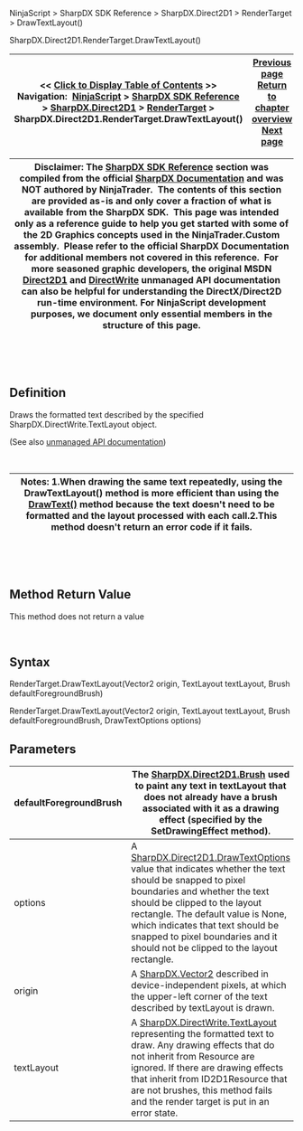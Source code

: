 ﻿


NinjaScript \> SharpDX SDK Reference \> SharpDX.Direct2D1 \> RenderTarget \> DrawTextLayout()






















SharpDX.Direct2D1\.RenderTarget.DrawTextLayout()







| \<\< [Click to Display Table of Contents](sharpdx_direct2d1_rendertarget_drawtextlayout.md) \>\> **Navigation:**     [NinjaScript](ninjascript-1.md) \> [SharpDX SDK Reference](sharpdx_sdk_reference-1.md) \> [SharpDX.Direct2D1](sharpdx_direct2d1-1.md) \> [RenderTarget](sharpdx_direct2d1_rendertarget-1.md) \> SharpDX.Direct2D1\.RenderTarget.DrawTextLayout() | [Previous page](sharpdx_direct2d1_rendertarget_drawtext-1.md) [Return to chapter overview](sharpdx_direct2d1_rendertarget-1.md) [Next page](sharpdx_direct2d1_rendertarget_fillellipse-1.md) |
| --- | --- |













| Disclaimer: The [SharpDX SDK Reference](sharpdx_sdk_reference-1.md) section was compiled from the official [SharpDX Documentation](http://sharpdx.org/) and was NOT authored by NinjaTrader.  The contents of this section are provided as\-is and only cover a fraction of what is available from the SharpDX SDK.  This page was intended only as a reference guide to help you get started with some of the 2D Graphics concepts used in the NinjaTrader.Custom assembly.  Please refer to the official SharpDX Documentation for additional members not covered in this reference.  For more seasoned graphic developers, the original MSDN [Direct2D1](https://msdn.microsoft.com/en-us/library/windows/desktop/dd370990.aspx) and [DirectWrite](https://msdn.microsoft.com/en-us/library/windows/desktop/dd368038.aspx) unmanaged API documentation can also be helpful for understanding the DirectX/Direct2D run\-time environment. For NinjaScript development purposes, we document only essential members in the structure of this page. |
| --- |



 


 


## Definition


Draws the formatted text described by the specified SharpDX.DirectWrite.TextLayout object.


(See also [unmanaged API documentation](http://msdn.microsoft.com/en-us/library/dd371913.aspx))


 




| Notes: 1\.When drawing the same text repeatedly, using the DrawTextLayout() method is more efficient than using the [DrawText()](sharpdx_direct2d1_rendertarget_drawtext-1.md) method because the text doesn't need to be formatted and the layout processed with each call.2\.This method doesn't return an error code if it fails. |
| --- |



 


 


## Method Return Value


This method does not return a value


 


## Syntax


RenderTarget.DrawTextLayout(Vector2 origin, TextLayout textLayout, Brush defaultForegroundBrush)  

RenderTarget.DrawTextLayout(Vector2 origin, TextLayout textLayout, Brush defaultForegroundBrush, DrawTextOptions options)


## Parameters




| defaultForegroundBrush | The [SharpDX.Direct2D1\.Brush](sharpdx_direct2d1_brush-1.md) used to paint any text in textLayout that does not already have a brush associated with it as a drawing effect (specified by the SetDrawingEffect method). |
| --- | --- |
| options | A [SharpDX.Direct2D1\.DrawTextOptions](sharpdx_direct2d1_drawtextoptions-1.md) value that indicates whether the text should be snapped to pixel boundaries and whether the text should be clipped to the layout rectangle. The default value is None, which indicates that text should be snapped to pixel boundaries and it should not be clipped to the layout rectangle. |
| origin | A [SharpDX.Vector2](sharpdx_vector2-1.md) described in device\-independent pixels, at which the upper\-left corner of the text described by textLayout is drawn. |
| textLayout | A [SharpDX.DirectWrite.TextLayout](sharpdx_directwrite_textlayout-1.md) representing the formatted text to draw. Any drawing effects that do not inherit from Resource are ignored. If there are drawing effects that inherit from ID2D1Resource that are not brushes, this method fails and the render target is put in an error state. |









